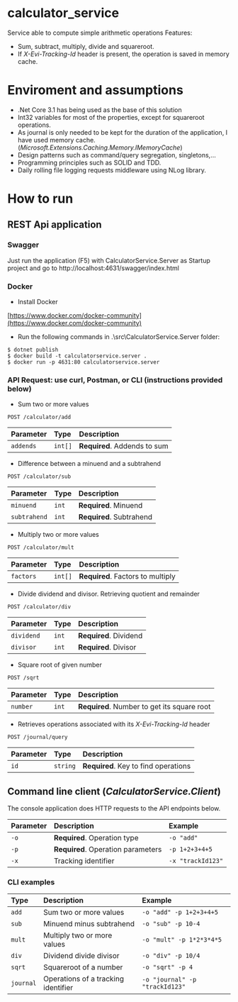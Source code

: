 # calculator_service
 Service able to compute simple arithmetic operations
 Features:
 - Sum, subtract, multiply, divide and squareroot.
 - If *X-Evi-Tracking-Id* header is present, the operation is saved in memory cache.

# Enviroment and assumptions
- .Net Core 3.1 has being used as the base of this solution
- Int32 variables for most of the properties, except for squareroot operations.
- As journal is only needed to be kept for the duration of the application, I have used memory cache. (*Microsoft.Extensions.Caching.Memory.IMemoryCache*)
- Design patterns such as command/query segregation, singletons,...
- Programming principles such as SOLID and TDD.
- Daily rolling file logging requests middleware using NLog library.

# How to run
## REST Api application
### Swagger
Just run the application (F5) with CalculatorService.Server as Startup project and go to http://localhost:4631/swagger/index.html

### Docker
- Install Docker

[https://www.docker.com/docker-community](https://www.docker.com/docker-community)

- Run the following commands in .\src\CalculatorService.Server folder:
```
$ dotnet publish
$ docker build -t calculatorservice.server .
$ docker run -p 4631:80 calculatorservice.server
```

### API Request: use curl, Postman, or CLI (instructions provided below)

- Sum two or more values
```http
POST /calculator/add
```
| Parameter | Type     | Description                       |
| :-------- | :------- | :-------------------------------- |
| `addends`      | `int[]` | **Required**. Addends to sum |

- Difference between a minuend and a subtrahend
```http
POST /calculator/sub
```
| Parameter | Type     | Description                       |
| :-------- | :------- | :-------------------------------- |
| `minuend`      | `int` | **Required**. Minuend |
| `subtrahend`      | `int` | **Required**. Subtrahend |

- Multiply two or more values
```http
POST /calculator/mult
```
| Parameter | Type     | Description                       |
| :-------- | :------- | :-------------------------------- |
| `factors`      | `int[]` | **Required**. Factors to multiply |

- Divide dividend and divisor. Retrieving quotient and remainder
```http
POST /calculator/div
```
| Parameter | Type     | Description                       |
| :-------- | :------- | :-------------------------------- |
| `dividend`      | `int` | **Required**. Dividend |
| `divisor`      | `int` | **Required**. Divisor |

- Square root of given number
```http
POST /sqrt
```
| Parameter | Type     | Description                       |
| :-------- | :------- | :-------------------------------- |
| `number`      | `int` | **Required**. Number to get its square root |

- Retrieves operations associated with its *X-Evi-Tracking-Id* header
```http
POST /journal/query
```
| Parameter | Type     | Description                       |
| :-------- | :------- | :-------------------------------- |
| `id`      | `string` | **Required**. Key to find operations |

## Command line client (*CalculatorService.Client*)
The console application does HTTP requests to the API endpoints below.

| Parameter | Description							| Example			|
| :-------- | :--------------------------------		| :---------------	|
| `-o`      | **Required**. Operation type			|`-o "add"`|
| `-p`      | **Required**. Operation parameters	|`-p 1+2+3+4+5`|
| `-x`      | Tracking identifier					|`-x "trackId123"`|

### CLI examples
| Type      | Description                   | Example              |
| :------   | :---------------------------  | :--------------------|
| `add`     | Sum two or more values        |`-o "add" -p 1+2+3+4+5`        |
| `sub`     | Minuend minus subtrahend      |`-o "sub" -p 10-4`          |
| `mult`    | Multiply two or more values   |`-o "mult" -p 1*2*3*4*5`|
| `div`     | Dividend divide divisor      |`-o "div" -p 10/4`|
| `sqrt`    | Squareroot of a number       |`-o "sqrt" -p 4`|
| `journal` | Operations of a tracking identifier |`-o "journal" -p "trackId123"` |